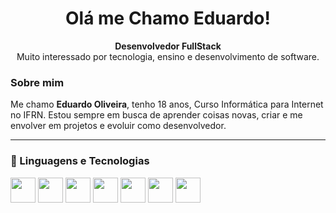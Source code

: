 <h1 align="center"> Olá me Chamo Eduardo! </h1>

<p align="center">
  <b>Desenvolvedor FullStack</b><br>
  Muito interessado por tecnologia, ensino e desenvolvimento de software.
</p>


###  Sobre mim
Me chamo **Eduardo Oliveira**, tenho 18 anos, Curso Informática para Internet no IFRN. Estou sempre em busca de aprender coisas novas, criar e me envolver em projetos e evoluir como desenvolvedor.  

---

### 🚀 Linguagens e Tecnologias
<p align="left">
  <img src="https://cdn.jsdelivr.net/gh/devicons/devicon/icons/html5/html5-original.svg" width="40"/>
  <img src="https://cdn.jsdelivr.net/gh/devicons/devicon/icons/css3/css3-original.svg" width="40"/>
  <img src="https://cdn.jsdelivr.net/gh/devicons/devicon/icons/javascript/javascript-original.svg" width="40"/>
  <img src="https://cdn.jsdelivr.net/gh/devicons/devicon/icons/figma/figma-original.svg" width="40"/>
  <img src="https://cdn.jsdelivr.net/gh/devicons/devicon/icons/mysql/mysql-original.svg" width="40"/>
  <img src="https://cdn.jsdelivr.net/gh/devicons/devicon/icons/django/django-plain.svg" width="40"/>
  <img src="https://cdn.jsdelivr.net/gh/devicons/devicon/icons/python/python-original.svg" width="40"/>
</p>


